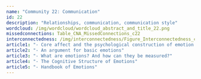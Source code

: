 ```yaml
---
name: "Community 22: Communication"
id: 22
description: "Relationships, communication, communication style"
wordcloud: /img/wordcloud/wordcloud_abstract_and_title_22.png
missedconnections: Table_CNA_MissedConnections_c22
interconnectedness: /img/interconnectedness/Figure_Interconnectedness_c22.png
article1: "- Core affect and the psychological construction of emotion."
article2: "- An argument for basic emotions"
article3: "- What are emotions? And how can they be measured?"
article4: "- The Cognitive Structure of Emotions"
article5: "- Handbook of Emotions"
---
```

